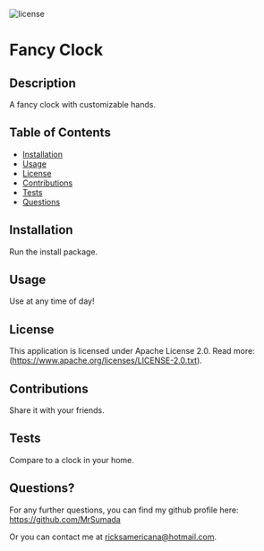![license](https://img.shields.io/badge/license-Apache-green)

# Fancy Clock

## Description

A fancy clock with customizable hands.


## Table of Contents

- [Installation](#installation)
- [Usage](#usage)
- [License](#license)
- [Contributions](#contributions)
- [Tests](#tests)
- [Questions](#questions)


## Installation

Run the install package.

## Usage

Use at any time of day!

## License

This application is licensed under Apache License 2.0. Read more: (https://www.apache.org/licenses/LICENSE-2.0.txt).

## Contributions

Share it with your friends.

## Tests

Compare to a clock in your home.


## Questions?

For any further questions, you can find my github profile here: https://github.com/MrSumada

Or you can contact me at ricksamericana@hotmail.com.
